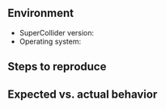<!-- Please see CONTRIBUTING.md for guidelines. -->

Environment
-----------

* SuperCollider version:
* Operating system:

Steps to reproduce
------------------

<!-- Use triple backticks ``` ``` to delimit code. Make sure to use a minimal example. -->

Expected vs. actual behavior
----------------------------

<!-- Paste error messages in entirety, delimited by ``` ```. Use gist if it's very long. -->
